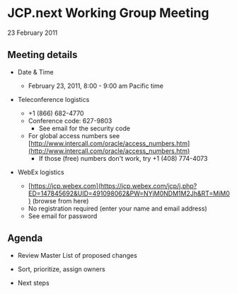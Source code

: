 # JCP.next Working Group Meeting  
23 February 2011

## Meeting details

*   Date & Time
    *   February 23, 2011, 8:00 - 9:00 am Pacific time  

*   Teleconference logistics
    *   +1 (866) 682-4770
    *   Conference code: 627-9803
        *   See email for the security code
    *   For global access numbers see [http://www.intercall.com/oracle/access_numbers.htm](http://www.intercall.com/oracle/access_numbers.htm)
        *   If those (free) numbers don't work, try +1 (408) 774-4073
*   WebEx[](https://jcp.webex.com/jcp/j.php?ED=144242297&UID=491098062&PW=NMDI4ZjE2NmQ4&RT=MiM0) logistics
    *   [https://jcp.webex.com](https://jcp.webex.com/jcp/j.php?ED=147845692&UID=491098062&PW=NYjM0NDM1M2Jh&RT=MiM0) (browse from here)
    *   No registration required (enter your name and email address)
    *   See email for password

## **Agenda**

*   Review Master List of proposed changes

*   Sort, prioritize, assign owners

*   Next steps